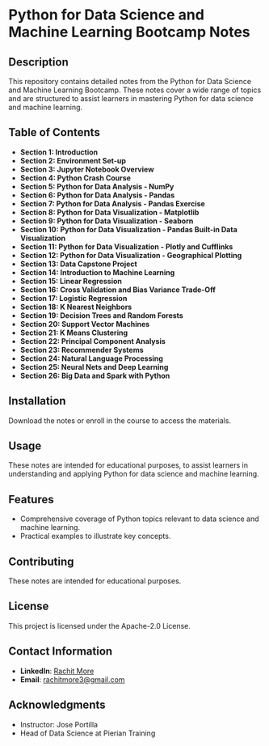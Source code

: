 # Python for Data Science and Machine Learning Bootcamp Notes

## Description
This repository contains detailed notes from the Python for Data Science and Machine Learning Bootcamp. These notes cover a wide range of topics and are structured to assist learners in mastering Python for data science and machine learning.

## Table of Contents
- **Section 1: Introduction**
- **Section 2: Environment Set-up**
- **Section 3: Jupyter Notebook Overview**
- **Section 4: Python Crash Course**
- **Section 5: Python for Data Analysis - NumPy**
- **Section 6: Python for Data Analysis - Pandas**
- **Section 7: Python for Data Analysis - Pandas Exercise**
- **Section 8: Python for Data Visualization - Matplotlib**
- **Section 9: Python for Data Visualization - Seaborn**
- **Section 10: Python for Data Visualization - Pandas Built-in Data Visualization**
- **Section 11: Python for Data Visualization - Plotly and Cufflinks**
- **Section 12: Python for Data Visualization - Geographical Plotting**
- **Section 13: Data Capstone Project**
- **Section 14: Introduction to Machine Learning**
- **Section 15: Linear Regression**
- **Section 16: Cross Validation and Bias Variance Trade-Off**
- **Section 17: Logistic Regression**
- **Section 18: K Nearest Neighbors**
- **Section 19: Decision Trees and Random Forests**
- **Section 20: Support Vector Machines**
- **Section 21: K Means Clustering**
- **Section 22: Principal Component Analysis**
- **Section 23: Recommender Systems**
- **Section 24: Natural Language Processing**
- **Section 25: Neural Nets and Deep Learning**
- **Section 26: Big Data and Spark with Python**

## Installation
Download the notes or enroll in the course to access the materials.

## Usage
These notes are intended for educational purposes, to assist learners in understanding and applying Python for data science and machine learning.

## Features
- Comprehensive coverage of Python topics relevant to data science and machine learning.
- Practical examples to illustrate key concepts.

## Contributing
These notes are intended for educational purposes.

## License
This project is licensed under the Apache-2.0 License.

## Contact Information
- **LinkedIn**: [Rachit More](https://www.linkedin.com/in/rachit-more-30a63418a)
- **Email**: [rachitmore3@gmail.com](mailto:rachitmore3@gmail.com)

## Acknowledgments
- Instructor: Jose Portilla
- Head of Data Science at Pierian Training
